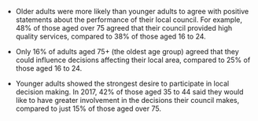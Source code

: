 * Older adults were more likely than younger adults to agree with positive statements about the performance of their local council. For example, 48% of those aged over 75 agreed that their council provided high quality services, compared to 38% of those aged 16 to 24.

* Only 16% of adults aged 75+ (the oldest age group) agreed that they could influence decisions affecting their local area, compared to 25% of those aged 16 to 24.

* Younger adults showed the strongest desire to participate in local decision making. In 2017, 42% of those aged 35 to 44 said they would like to have greater involvement in the decisions their council makes, compared to just 15% of those aged over 75.
